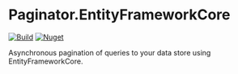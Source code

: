 # Paginator.EntityFrameworkCore 

[![Build](https://github.com/tmacharia/paginator.efcore/actions/workflows/dotnet.yml/badge.svg)](https://github.com/tmacharia/paginator.efcore/actions/workflows/dotnet.yml)
[![Nuget](https://img.shields.io/nuget/vpre/Paginator.EntityFrameworkCore.svg?logo=nuget&link=https://www.nuget.org/packages/Paginator.EntityFrameworkCore/left)](https://www.nuget.org/packages/Paginator.EntityFrameworkCore)

Asynchronous pagination of queries to your data store using EntityFrameworkCore.